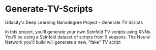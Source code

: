 # Generate-TV-Scripts
Udacity's Deep Learning Nanodegree Project - Generate TV Scripts

In this project, you'll generate your own Seinfeld TV scripts using RNNs. You'll be using a Seinfeld dataset of scripts from 9 seasons. The Neural Network you'll build will generate a new, "fake" TV script
